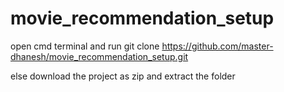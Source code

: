 # movie_recommendation_setup

open cmd terminal and run 
git clone https://github.com/master-dhanesh/movie_recommendation_setup.git

else download the project as zip and extract the folder
